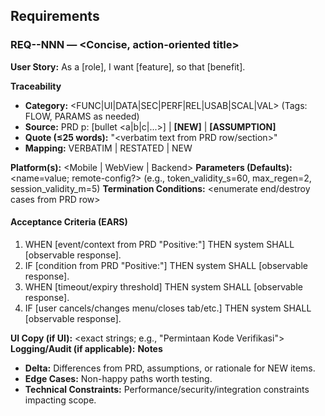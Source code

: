 ## Requirements

### REQ-<CATEGORY>-NNN — <Concise, action-oriented title>

**User Story:** As a [role], I want [feature], so that [benefit].

**Traceability**

- **Category:** <FUNC|UI|DATA|SEC|PERF|REL|USAB|SCAL|VAL> (Tags: FLOW, PARAMS as needed)
- **Source:** PRD p<X>: <Exact Section Title> [bullet <a|b|c|...>] | **[NEW]** | **[ASSUMPTION]**
- **Quote (≤25 words):** "<verbatim text from PRD row/section>"
- **Mapping:** VERBATIM | RESTATED | NEW

**Platform(s):** <Mobile | WebView | Backend>
**Parameters (Defaults):** <name=value; remote-config?> (e.g., token_validity_s=60, max_regen=2, session_validity_m=5)
**Termination Conditions:** <enumerate end/destroy cases from PRD row>

#### Acceptance Criteria (EARS)

1. WHEN [event/context from PRD "Positive:"] THEN system SHALL [observable response].
2. IF [condition from PRD "Positive:"] THEN system SHALL [observable response].
3. WHEN [timeout/expiry threshold] THEN system SHALL [observable response].
4. IF [user cancels/changes menu/closes tab/etc.] THEN system SHALL [observable response].

**UI Copy (if UI):** <exact strings; e.g., "Permintaan Kode Verifikasi">
**Logging/Audit (if applicable):** <map to Activity Log fields required by PRD>
**Notes**

- **Delta:** Differences from PRD, assumptions, or rationale for NEW items.
- **Edge Cases:** Non-happy paths worth testing.
- **Technical Constraints:** Performance/security/integration constraints impacting scope.
